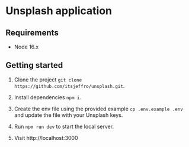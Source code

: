 # Unsplash application

## Requirements

- Node 16.x

## Getting started

1. Clone the project `git clone https://github.com/itsjeffro/unsplash.git`.

2. Install dependencies `npm i`.

3. Create the env file using the provided example `cp .env.example .env` and update the file with your Unsplash keys.

4. Run `npm run dev` to start the local server.

5. Visit http://localhost:3000
